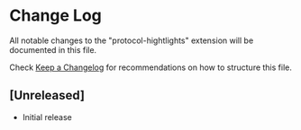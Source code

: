# Change Log

All notable changes to the "protocol-hightlights" extension will be documented in this file.

Check [Keep a Changelog](http://keepachangelog.com/) for recommendations on how to structure this file.

## [Unreleased]

- Initial release